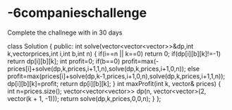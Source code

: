 # -6companieschallenge
Complete the challnege with in 30 days

class Solution {
public:
int solve(vector<vector<vector<int>>>&dp,int k,vector<int>prices,int i,int b,int n)
{
    if(i==n || k==0)
    return 0;
    if(dp[i][b][k]!=-1)
    return dp[i][b][k];
    int profit=0;
    if(b==0)
    profit=max(-prices[i]+solve(dp,k,prices,i+1,1,n),solve(dp,k,prices,i+1,0,n));
    else
    profit=max(prices[i]+solve(dp,k-1,prices,i+1,0,n),solve(dp,k,prices,i+1,1,n));
    dp[i][b][k]=profit;
    return dp[i][b][k];
}
    int maxProfit(int k, vector<int>& prices) {
        int n=prices.size();
        vector<vector<vector<int>>> dp(n, vector<vector<int>>(2, vector<int>(k + 1, -1)));
        return solve(dp,k,prices,0,0,n);
    }
};
